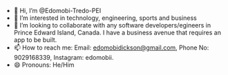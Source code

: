 - 👋 Hi, I’m @Edomobi-Tredo-PEI
- 👀 I’m interested in technology, engineering, sports and business
- 💞️ I’m looking to collaborate with any software developers/egineers in Prince Edward Island, Canada. I have a business avenue that requires an app to be built.
- 📫 How to reach me: Email: edomobidickson@gmail.com, Phone No: 9029168339, Instagram: edomobii.
- 😄 Pronouns: He/Him

<!---
Edomobi-Tredo-PEI/Edomobi-Tredo-PEI is a ✨ special ✨ repository because its `README.md` (this file) appears on your GitHub profile.
You can click the Preview link to take a look at your changes.
--->
